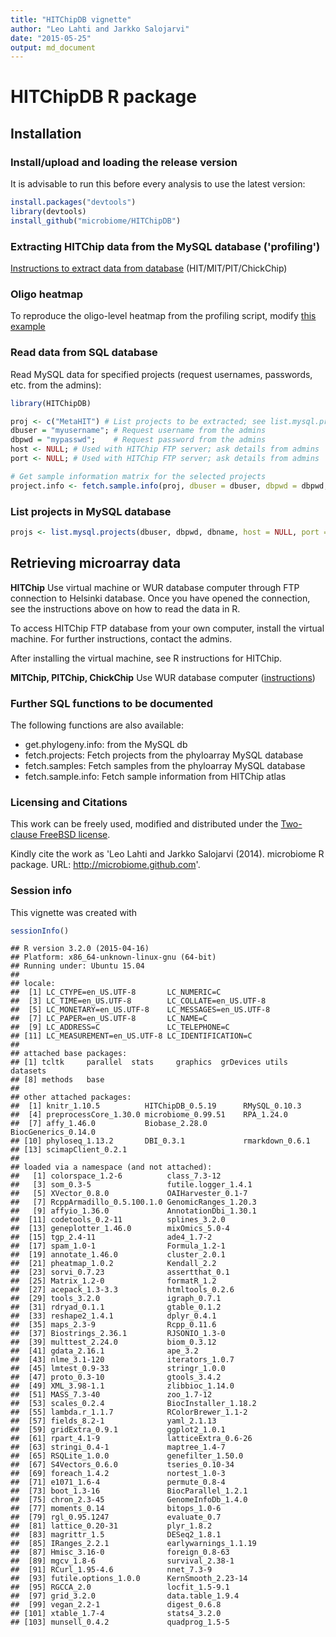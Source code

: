 ```yaml
---
title: "HITChipDB vignette"
author: "Leo Lahti and Jarkko Salojarvi"
date: "2015-05-25"
output: md_document
---
```


<!--
  %\VignetteEngine{knitr::rmarkdown}
  %\VignetteIndexEntry{HITChipDB tutorial}
  %\usepackage[utf8]{inputenc}
-->



HITChipDB R package
===========

## Installation

### Install/upload and loading the release version

It is advisable to run this before every analysis to use the latest version:


```r
install.packages("devtools")
library(devtools)
install_github("microbiome/HITChipDB")
```

### Extracting HITChip data from the MySQL database ('profiling')

[Instructions to extract data from database](wurcomputer.md) (HIT/MIT/PIT/ChickChip)

### Oligo heatmap

To reproduce the oligo-level heatmap from the profiling script, modify [this example](Oligoheatmap.md)

### Read data from SQL database

Read MySQL data for specified projects (request usernames, passwords, etc. from the admins):


```r
library(HITChipDB) 

proj <- c("MetaHIT") # List projects to be extracted; see list.mysql.projects for a complete list
dbuser = "myusername"; # Request username from the admins
dbpwd = "mypasswd";    # Request password from the admins
host <- NULL; # Used with HITChip FTP server; ask details from admins
port <- NULL; # Used with HITChip FTP server; ask details from admins

# Get sample information matrix for the selected projects	
project.info <- fetch.sample.info(proj, dbuser = dbuser, dbpwd = dbpwd, dbname = "Phyloarray", host = host, port = port)
```

### List projects in MySQL database


```r
projs <- list.mysql.projects(dbuser, dbpwd, dbname, host = NULL, port = NULL)
```

## Retrieving microarray data

**HITChip** Use virtual machine or WUR database computer through FTP
  connection to Helsinki database. Once you have opened the
  connection, see the instructions above on how to read the data in R.

  To access HITChip FTP database from your own computer, install the
  virtual machine. For further instructions, contact the admins.

  After installing the virtual machine, see R instructions for
  HITChip.

**MITChip, PITChip, ChickChip** Use WUR database computer
  ([instructions](wurcomputer))



### Further SQL functions to be documented

The following functions are also available:

* get.phylogeny.info: from the MySQL db
* fetch.projects: Fetch projects from the phyloarray MySQL database
* fetch.samples: Fetch samples from the phyloarray MySQL database
* fetch.sample.info: Fetch sample information from HITChip atlas


### Licensing and Citations

This work can be freely used, modified and distributed under the 
[Two-clause FreeBSD license](http://en.wikipedia.org/wiki/BSD\_licenses).

Kindly cite the work as 'Leo Lahti and Jarkko Salojarvi
(2014). microbiome R package. URL: http://microbiome.github.com'.


### Session info

This vignette was created with


```r
sessionInfo()
```

```
## R version 3.2.0 (2015-04-16)
## Platform: x86_64-unknown-linux-gnu (64-bit)
## Running under: Ubuntu 15.04
## 
## locale:
##  [1] LC_CTYPE=en_US.UTF-8       LC_NUMERIC=C              
##  [3] LC_TIME=en_US.UTF-8        LC_COLLATE=en_US.UTF-8    
##  [5] LC_MONETARY=en_US.UTF-8    LC_MESSAGES=en_US.UTF-8   
##  [7] LC_PAPER=en_US.UTF-8       LC_NAME=C                 
##  [9] LC_ADDRESS=C               LC_TELEPHONE=C            
## [11] LC_MEASUREMENT=en_US.UTF-8 LC_IDENTIFICATION=C       
## 
## attached base packages:
## [1] tcltk     parallel  stats     graphics  grDevices utils     datasets 
## [8] methods   base     
## 
## other attached packages:
##  [1] knitr_1.10.5          HITChipDB_0.5.19      RMySQL_0.10.3        
##  [4] preprocessCore_1.30.0 microbiome_0.99.51    RPA_1.24.0           
##  [7] affy_1.46.0           Biobase_2.28.0        BiocGenerics_0.14.0  
## [10] phyloseq_1.13.2       DBI_0.3.1             rmarkdown_0.6.1      
## [13] scimapClient_0.2.1   
## 
## loaded via a namespace (and not attached):
##   [1] colorspace_1.2-6          class_7.3-12             
##   [3] som_0.3-5                 futile.logger_1.4.1      
##   [5] XVector_0.8.0             OAIHarvester_0.1-7       
##   [7] RcppArmadillo_0.5.100.1.0 GenomicRanges_1.20.3     
##   [9] affyio_1.36.0             AnnotationDbi_1.30.1     
##  [11] codetools_0.2-11          splines_3.2.0            
##  [13] geneplotter_1.46.0        mixOmics_5.0-4           
##  [15] tgp_2.4-11                ade4_1.7-2               
##  [17] spam_1.0-1                Formula_1.2-1            
##  [19] annotate_1.46.0           cluster_2.0.1            
##  [21] pheatmap_1.0.2            Kendall_2.2              
##  [23] sorvi_0.7.23              assertthat_0.1           
##  [25] Matrix_1.2-0              formatR_1.2              
##  [27] acepack_1.3-3.3           htmltools_0.2.6          
##  [29] tools_3.2.0               igraph_0.7.1             
##  [31] rdryad_0.1.1              gtable_0.1.2             
##  [33] reshape2_1.4.1            dplyr_0.4.1              
##  [35] maps_2.3-9                Rcpp_0.11.6              
##  [37] Biostrings_2.36.1         RJSONIO_1.3-0            
##  [39] multtest_2.24.0           biom_0.3.12              
##  [41] gdata_2.16.1              ape_3.2                  
##  [43] nlme_3.1-120              iterators_1.0.7          
##  [45] lmtest_0.9-33             stringr_1.0.0            
##  [47] proto_0.3-10              gtools_3.4.2             
##  [49] XML_3.98-1.1              zlibbioc_1.14.0          
##  [51] MASS_7.3-40               zoo_1.7-12               
##  [53] scales_0.2.4              BiocInstaller_1.18.2     
##  [55] lambda.r_1.1.7            RColorBrewer_1.1-2       
##  [57] fields_8.2-1              yaml_2.1.13              
##  [59] gridExtra_0.9.1           ggplot2_1.0.1            
##  [61] rpart_4.1-9               latticeExtra_0.6-26      
##  [63] stringi_0.4-1             maptree_1.4-7            
##  [65] RSQLite_1.0.0             genefilter_1.50.0        
##  [67] S4Vectors_0.6.0           tseries_0.10-34          
##  [69] foreach_1.4.2             nortest_1.0-3            
##  [71] e1071_1.6-4               permute_0.8-4            
##  [73] boot_1.3-16               BiocParallel_1.2.1       
##  [75] chron_2.3-45              GenomeInfoDb_1.4.0       
##  [77] moments_0.14              bitops_1.0-6             
##  [79] rgl_0.95.1247             evaluate_0.7             
##  [81] lattice_0.20-31           plyr_1.8.2               
##  [83] magrittr_1.5              DESeq2_1.8.1             
##  [85] IRanges_2.2.1             earlywarnings_1.1.19     
##  [87] Hmisc_3.16-0              foreign_0.8-63           
##  [89] mgcv_1.8-6                survival_2.38-1          
##  [91] RCurl_1.95-4.6            nnet_7.3-9               
##  [93] futile.options_1.0.0      KernSmooth_2.23-14       
##  [95] RGCCA_2.0                 locfit_1.5-9.1           
##  [97] grid_3.2.0                data.table_1.9.4         
##  [99] vegan_2.2-1               digest_0.6.8             
## [101] xtable_1.7-4              stats4_3.2.0             
## [103] munsell_0.4.2             quadprog_1.5-5
```




